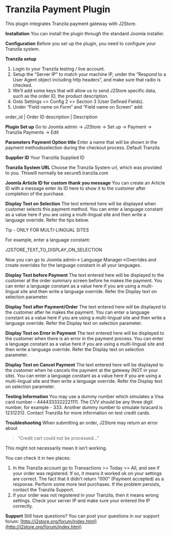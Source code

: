 # Tranzila Payment Plugin

This plugin integrates Tranzila payment gateway with J2Store.

**Installation** You can install the plugin through the standard Joomla installer.

**Configuration** Before you set up the plugin, you need to configure your Tranzila system.

**Tranzila setup**

1. Login to your Tranzila testing / live account.
2. Setup the “Server IP” to match your machine IP, under the “Respond to a User Agent object including http headers”, and make sure that radio is checked.
3. We’ll add some keys that will allow us to send J2Store specific data, such as the order ID, the product description.
4. Goto Settings &gt;&gt; Config 2 &gt;&gt; Section 3 \(User Defined Fields\).
5. Under “Field name on Form” and “Field name on Screen” add:

order\_id \| Order ID description \| Description

**Plugin Set up** Go to Joomla admin → J2Store → Set up → Payment → Tranzila Payments → Edit

**Parameters** **Payment Option title** Enter a name that will be shown in the payment methodsselection during the checkout process. Default Tranzila

**Supplier ID** Your Tranzilla Supplied ID

**Tranzila System URL** Choose the Tranzila System url, which was provided to you. Thiswill normally be secure5.tranzila.com

**Joomla Article ID for custom thank you message** You can create an Article ID with a message enter its ID here to show it to the customer after completion of the purchase.

**Display Text on Selection** The text entered here will be displayed when customer selects this payment method. You can enter a language constant as a value here if you are using a multi-lingual site and then write a language override. Refer the tips below.

Tip - ONLY FOR MULTI-LINGUAL SITES

For example, enter a language constant:

J2STORE_TEXT_TO_DISPLAY_ON\_SELECTION

Now you can go to Joomla admin-&gt; Language Manager-&gt;Overrides and create overrides for the language constant in all your languages.

**Display Text before Payment** The text entered here will be displayed to the customer at the order summary screen before he makes the payment. You can enter a language constant as a value here if you are using a multi-lingual site and then write a language override. Refer the Display text on selection parameter.

**Display Text after Payment/Order** The text entered here will be displayed to the customer after he makes the payment. You can enter a language constant as a value here if you are using a multi-lingual site and then write a language override. Refer the Display text on selection parameter.

**Display Text on Error in Payment** The text entered here will be displayed to the customer when there is an error in the payment process. You can enter a language constant as a value here if you are using a multi-lingual site and then write a language override. Refer the Display text on selection parameter.

**Display Text on Cancel Payment** The text entered here will be displayed to the customer when he cancels the payment at the gateway \(NOT in your site\). You can enter a language constant as a value here if you are using a multi-lingual site and then write a language override. Refer the Display text on selection parameter.

**Testing Information** You may use a dummy number which simulates a Visa card number – 4444333322221111. The CVV should be any three digit number, for example - 333. Another dummy number to simulate Isracard is 12312312. Contact Tranzilla for more information on test credit cards.

**Troubleshooting** When submitting an order, J2Store may return an error about

> “Credit cart could not be processed…”

This might not necessarily mean it isn’t working.

You can check it in two places:

1. In the Tranzila account go to Transactions &gt;&gt; Today &gt;&gt; All, and see if your order was registered. If so, it means it worked ok on your settings are correct. The fact that it didn’t return “000” \(Payment accepted\) as a response. Perform some more test purchases. If the problem persists, contact the Tranzila Support.
2. If your order was not registered in your Tranzila, then it means wrong settings. Check your server IP and make sure your entered the IP correctly.

**Support** Still have questions? You can post your questions in our support forum: [http://j2store.org/forum/index.html](http://j2store.org/forum/index.html)

